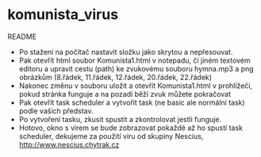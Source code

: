 # komunista_virus
README
 - Po stažení na počítač nastavit složku jako skrytou
a nepřesouvat.
 - Pak otevřít html soubor Komunista1.html
v notepadu, či jiném textovém editoru a upravit cestu (path)
ke zvukovému souboru hymna.mp3 a
png obrázkům (8.řádek, 11.řádek, 12.řádek, 20.řádek, 22.řádek)
 - Nakonec změnu v souboru uložit a otevřít
Komunista1.html v prohlížeči, pokud stránka
funguje a na pozadí běží zvuk můžete pokračovat
 - Pak otevřít task scheduler
a vytvořit task (ne basic ale normální task)
podle vašich představ.
 - Po vytvoření tasku, zkusit spustit a zkontrolovat jestli
funguje.
 - Hotovo, okno s virem se bude zobrazovat pokaždé
až ho spustí task scheduler, dekujeme za použití viru
od skupiny Nescius, http://www.nescius.chytrak.cz
